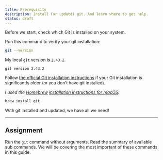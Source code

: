 ```yaml
---
title: Prerequisite
description: Install (or update) git. And learn where to get help.
status: draft
---
```


Before we start, check which Git is installed on your system.

Run this command to verify your git installation:

```sh title="Find system git version"
git --version
```

My local `git` version is `2.43.2`.  

```
git version 2.43.2
```

Follow [the official Git installation instructions](https://git-scm.com/downloads) if your Git installation is significantly older (or you don't have git installed).

*I used the [Homebrew](https://brew.sh/) [installation instructions for macOS](https://git-scm.com/download/mac).*

```sh title="Install git with Homebrew package manager"
brew install git
```

With git installed and updated, we have all we need!

---
## Assignment

Run the `git` command without arguments.
Read the summary of available sub commands.
We will be covering the most important of these commands in this guide.
